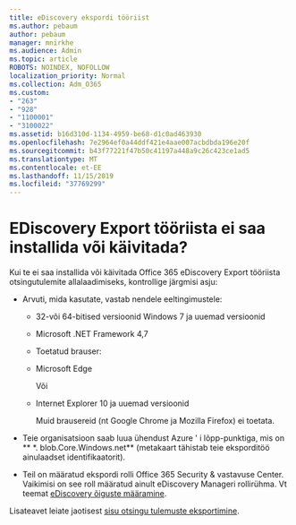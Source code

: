 ```yaml
---
title: eDiscovery ekspordi tööriist
ms.author: pebaum
author: pebaum
manager: mnirkhe
ms.audience: Admin
ms.topic: article
ROBOTS: NOINDEX, NOFOLLOW
localization_priority: Normal
ms.collection: Adm_O365
ms.custom:
- "263"
- "928"
- "1100001"
- "3100022"
ms.assetid: b16d310d-1134-4959-be68-d1c0ad463930
ms.openlocfilehash: 7e2964ef0a44ddf421e4aae007acbdbda196e20f
ms.sourcegitcommit: b43f77221f47b50c41197a448a9c26c423ce1ad5
ms.translationtype: MT
ms.contentlocale: et-EE
ms.lasthandoff: 11/15/2019
ms.locfileid: "37769299"
---
```

# <a name="cant-install-or-run-the-ediscovery-export-tool"></a>EDiscovery Export tööriista ei saa installida või käivitada?

Kui te ei saa installida või käivitada Office 365 eDiscovery Export tööriista otsingutulemite allalaadimiseks, kontrollige järgmisi asju:
  
- Arvuti, mida kasutate, vastab nendele eeltingimustele:

  - 32-või 64-bitised versioonid Windows 7 ja uuemad versioonid

  - Microsoft .NET Framework 4,7

  - Toetatud brauser:

  - Microsoft Edge

    Või

  - Internet Explorer 10 ja uuemad versioonid

    Muid brausereid (nt Google Chrome ja Mozilla Firefox) ei toetata.

- Teie organisatsioon saab luua ühendust Azure ' i lõpp-punktiga, mis on ** \*. blob.Core.Windows.net** (metakaart tähistab teie eksporditöö ainulaadset identifikaatorit).

- Teil on määratud ekspordi rolli Office 365 Security &amp; vastavuse Center. Vaikimisi on see roll määratud ainult eDiscovery Manageri rollirühma. Vt teemat [eDiscovery õiguste määramine](https://docs.microsoft.com/office365/securitycompliance/assign-ediscovery-permissions).

Lisateavet leiate jaotisest [sisu otsingu tulemuste eksportimine](https://docs.microsoft.com/office365/securitycompliance/export-search-results).
  